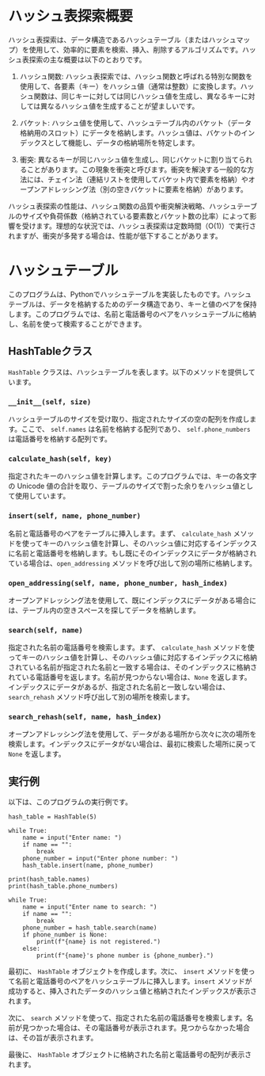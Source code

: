 # ハッシュ表探索概要
ハッシュ表探索は、データ構造であるハッシュテーブル（またはハッシュマップ）を使用して、効率的に要素を検索、挿入、削除するアルゴリズムです。ハッシュ表探索の主な概要は以下のとおりです。

1. ハッシュ関数: ハッシュ表探索では、ハッシュ関数と呼ばれる特別な関数を使用して、各要素（キー）をハッシュ値（通常は整数）に変換します。ハッシュ関数は、同じキーに対しては同じハッシュ値を生成し、異なるキーに対しては異なるハッシュ値を生成することが望ましいです。

2. バケット: ハッシュ値を使用して、ハッシュテーブル内のバケット（データ格納用のスロット）にデータを格納します。ハッシュ値は、バケットのインデックスとして機能し、データの格納場所を特定します。

3. 衝突: 異なるキーが同じハッシュ値を生成し、同じバケットに割り当てられることがあります。この現象を衝突と呼びます。衝突を解決する一般的な方法には、チェイン法（連結リストを使用してバケット内で要素を格納）やオープンアドレッシング法（別の空きバケットに要素を格納）があります。

ハッシュ表探索の性能は、ハッシュ関数の品質や衝突解決戦略、ハッシュテーブルのサイズや負荷係数（格納されている要素数とバケット数の比率）によって影響を受けます。理想的な状況では、ハッシュ表探索は定数時間（O(1)）で実行されますが、衝突が多発する場合は、性能が低下することがあります。

# ハッシュテーブル

このプログラムは、Pythonでハッシュテーブルを実装したものです。ハッシュテーブルは、データを格納するためのデータ構造であり、キーと値のペアを保持します。このプログラムでは、名前と電話番号のペアをハッシュテーブルに格納し、名前を使って検索することができます。

## HashTableクラス

`HashTable` クラスは、ハッシュテーブルを表します。以下のメソッドを提供しています。

### `__init__(self, size)`

ハッシュテーブルのサイズを受け取り、指定されたサイズの空の配列を作成します。ここで、 `self.names` は名前を格納する配列であり、 `self.phone_numbers` は電話番号を格納する配列です。

### `calculate_hash(self, key)`

指定されたキーのハッシュ値を計算します。このプログラムでは、キーの各文字の Unicode 値の合計を取り、テーブルのサイズで割った余りをハッシュ値として使用しています。

### `insert(self, name, phone_number)`

名前と電話番号のペアをテーブルに挿入します。まず、 `calculate_hash` メソッドを使ってキーのハッシュ値を計算し、そのハッシュ値に対応するインデックスに名前と電話番号を格納します。もし既にそのインデックスにデータが格納されている場合は、`open_addressing` メソッドを呼び出して別の場所に格納します。

### `open_addressing(self, name, phone_number, hash_index)`

オープンアドレッシング法を使用して、既にインデックスにデータがある場合には、テーブル内の空きスペースを探してデータを格納します。

### `search(self, name)`

指定された名前の電話番号を検索します。まず、 `calculate_hash` メソッドを使ってキーのハッシュ値を計算し、そのハッシュ値に対応するインデックスに格納されている名前が指定された名前と一致する場合は、そのインデックスに格納されている電話番号を返します。名前が見つからない場合は、`None` を返します。インデックスにデータがあるが、指定された名前と一致しない場合は、 `search_rehash` メソッド呼び出して別の場所を検索します。

### `search_rehash(self, name, hash_index)`

オープンアドレッシング法を使用して、データがある場所から次々に次の場所を検索します。インデックスにデータがない場合は、最初に検索した場所に戻って `None` を返します。

## 実行例

以下は、このプログラムの実行例です。

```
hash_table = HashTable(5)

while True:
    name = input("Enter name: ")
    if name == "":
        break
    phone_number = input("Enter phone number: ")
    hash_table.insert(name, phone_number)

print(hash_table.names)
print(hash_table.phone_numbers)

while True:
    name = input("Enter name to search: ")
    if name == "":
        break
    phone_number = hash_table.search(name)
    if phone_number is None:
        print(f"{name} is not registered.")
    else:
        print(f"{name}'s phone number is {phone_number}.")
```

最初に、 `HashTable` オブジェクトを作成します。次に、 `insert` メソッドを使って名前と電話番号のペアをハッシュテーブルに挿入します。`insert` メソッドが成功すると、挿入されたデータのハッシュ値と格納されたインデックスが表示されます。

次に、 `search` メソッドを使って、指定された名前の電話番号を検索します。名前が見つかった場合は、その電話番号が表示されます。見つからなかった場合は、その旨が表示されます。

最後に、 `HashTable` オブジェクトに格納された名前と電話番号の配列が表示されます。